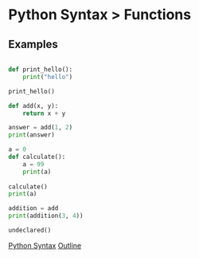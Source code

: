 Python Syntax > Functions
==========================

Examples
---------

```python

def print_hello():
    print("hello")

print_hello()

def add(x, y):
    return x + y

answer = add(1, 2)
print(answer)

a = 0
def calculate():
    a = 99
    print(a)
    
calculate()
print(a)

addition = add
print(addition(3, 4))

undeclared()
```


[Python Syntax](syntax.md)
[Outline](outline.md)
